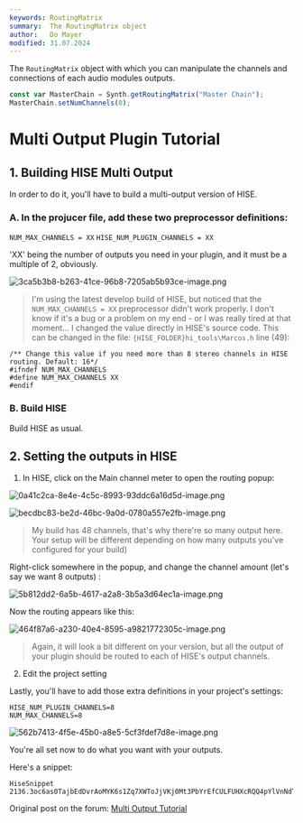 ```yaml
---
keywords: RoutingMatrix
summary:  The RoutingMatrix object
author:   Do Mayer
modified: 31.07.2024
---
```

The `RoutingMatrix` object with which you can manipulate the channels and connections of each audio modules outputs.  


```javascript
const var MasterChain = Synth.getRoutingMatrix("Master Chain");
MasterChain.setNumChannels(8);

```

# **Multi Output Plugin Tutorial**

## **1. Building HISE Multi Output**

In order to do it, you'll have to build a multi-output version of HISE.

### A. In the projucer file, add these two preprocessor definitions:

```NUM_MAX_CHANNELS = XX```
```HISE_NUM_PLUGIN_CHANNELS = XX```

'XX' being the number of outputs you need in your plugin, and it must be a multiple of 2, obviously.

![3ca5b3b8-b263-41ce-96b8-7205ab5b93ce-image.png](/assets/uploads/files/1736237953796-3ca5b3b8-b263-41ce-96b8-7205ab5b93ce-image.png) 

> I'm using the latest develop build of HISE, but noticed that the ```NUM_MAX_CHANNELS = XX``` preprocessor didn't work properly. I don't know if it's a bug or a problem on my end - or I was really tired at that moment...
I changed the value directly in HISE's source code.
This can be changed in the file: ```{HISE_FOLDER}hi_tools\Marcos.h``` line (49):
```
/** Change this value if you need more than 8 stereo channels in HISE routing. Default: 16*/
#ifndef NUM_MAX_CHANNELS
#define NUM_MAX_CHANNELS XX
#endif
```

### B. Build HISE

Build HISE as usual.

## **2. Setting the outputs in HISE**

1. In HISE, click on the Main channel meter to open the routing popup: 

![0a41c2ca-8e4e-4c5c-8993-93ddc6a16d5d-image.png](/assets/uploads/files/1736238706068-0a41c2ca-8e4e-4c5c-8993-93ddc6a16d5d-image.png) 

![becdbc83-be2d-46bc-9a0d-0780a557e2fb-image.png](/assets/uploads/files/1736238745099-becdbc83-be2d-46bc-9a0d-0780a557e2fb-image.png) 

> My build has 48 channels, that's why there're so many output here. Your setup will be different depending on how many outputs you've configured for your build)

Right-click somewhere in the popup, and change the channel amount (let's say we want 8 outputs) : 

![5b812dd2-6a5b-4617-a2a8-3b5a3d64ec1a-image.png](/assets/uploads/files/1736238916802-5b812dd2-6a5b-4617-a2a8-3b5a3d64ec1a-image.png) 

Now the routing appears like this:

![464f87a6-a230-40e4-8595-a9821772305c-image.png](/assets/uploads/files/1736238972422-464f87a6-a230-40e4-8595-a9821772305c-image.png) 

> Again, it will look a bit different on your version, but all the output of your plugin should be routed to each of HISE's output channels.

2. Edit the project setting

Lastly, you'll have to add those extra definitions in your project's settings:
```
HISE_NUM_PLUGIN_CHANNELS=8
NUM_MAX_CHANNELS=8
```
![562b7413-4f5e-45b0-a8e5-5cf3fdef7d8e-image.png](/assets/uploads/files/1736252864305-562b7413-4f5e-45b0-a8e5-5cf3fdef7d8e-image.png) 

You're all set now to do what you want with your outputs.

Here's a snippet:
```
HiseSnippet 2136.3oc6as0TajbEdDvrAoMYK6s1Zq7XWToJjVKj0Mt3PbYrEfCULFUHXcRQQ4pYlVnNdT2S5oG.U65Gxur7WH+T1WySImSOijFIKqEDdcXoF8.ntO849oO8W2EzTIcXAARkUlbG0ymYk42Z2pmP2oQGJWXs21VYJXePn1OTS5xDgADovqGosTQzcXDWoSHLslp4Rg0K54SCBXtVYxL+KQ1yjcAKyme5Yuf5QENrgSYY88RtC6U7tb8vYat0eg64sK0kcDuahUWeq8bjhFROYHXpyaW1xm57N54rWSwkMms0elFzwJy2YSqUys8ZqswSbcpuZkmzlttqyY0dxpL2p0qwdBy0c8Ztm0tsUluXGWtVpZAVOKvJyBuP51qUG4khHE787.9YdLbPEqVflildWomK5h3rVM5v8ba1OFFXYkYwlCinyGEQ+F684t7AyOLx9.CAxPNRF.yL2nl27iXdURZdkSXdSvjxjvjVHxjdncKGE2WOjBZOeo8dBMS0lB4ojlRzZsl6+rn8ieL4nN7.Rff66yzD3qmQgkAkEjFcT7.szuyxAjk2OzSyAWUHXdjiXA5kI9J4em4nKRnWP4dTv3IbgoLBjH6s5Pva4TOhh4KykqgDrEgtTW56X6pfACrs7aTtbQR0xkKrY1b4.K5kfgfhQwZyTLnJCpRaSXTmNjkgpFMDuYpkQk0CJeH9dgmCeOuoNuHIf102ioJRFrzhDl1oToREPguyELUORfLT3R5JcCAqFjB4Rp.TpjnjgZFg4EbYGP24.YDnImq7azWX6S0J9UjmRNwnuRmyzGB7vEmGQI+RsfkQdC8BF3H.CTHLTYoBEykM5yMfspyFa0lM1puTgS2LWrKevwG073id6qOdevU2XSSdYWXqLgJHTkh1ibIW2gPgYvTU.jKYRhSTAR.LGUCqiMr1.EvaXKCqOLfAzgJs3pEYx1QNfDOCZEDfqeOMnEOrBRGpDQL8GIHEWplF0FC8Kn.AxGm.UQUNsH4jpEI0veWuHYU72qUjr9oCcsIvK5YQSErMCxydA4K.qmK7vvT6PgC1PbhKK2OjKqmDL63XPi9g.vh.clEZslmCCJuIgS9SIhqOtJLyidTgbY+ALYEICvfLbx+NvIfe7nJnLxlcTYWxOLnSdbsfUl884xFGfFcUal68ersSX+dy9ILnGkrtbXto+t.jonMWPGfj6XBhijWPU3dinPx9l7GX682oCEcMjc8kBXP9kfudl7ExqLaEHS4yzYu5si8Z2N1i1hfoTSfCJfG08KPvxAjVo.T.BsR50HtjNuTfKZmqfrjfFWHEuFLO1ms7KE.6K2SzTwfQKUjnUgrBlr43EjSQh4c5a9Eg7jGHggUpbgKCagMpwWxL8AsGxIZUCpKw8nOMRTqTAHjKKTaY1RF0O.9RHdxgFaCvbdGg21TA8pGeXe1GzdfcEbxRPoA6bBcvisvhGzWi73S6qCrd97npQnrSvLtt4HASmGlGLCn2QZoGF.85Lzedy8FFuflGnDGoWXIpqaiAxMOGNG.DkxAx.P3.1EBS3BG3wEFTQlYKfl1X6rGrcNar6bB+znX7XmcbhINe535s3GzX5jnv1offvLQTz3Prn.Cx8OLtxiphEhNvw1XLA5OyTJoJWVd678sjxfk7TRapGrle7G6GuOoxvoiaC8Q8or2.+fG0U584RTm9ZolcfHpcIPgLNo1smHs3hY377IRFAUplFi4EgcOCQ.LbK.tP.3znnwr+3nwRBVzIp6PhEhEDb8A9LwGCBoUbKE.41BwVErTsA21Chws0u+hE2EgsMnWokwrSh615FJhpiKBqstohn13hXwarHpOtHdvVVGu21P8NhmMN.AAMelRyw7QlsYW.2lHBcaV6sYAuCPhZhfw8l.79WyX3UCU6eaqdIGzkBzryfi4ZV2.DHckUplq1J0ys5Jqka8U1.Se2PMVMgF2R94Pi0R5i89bnw5IzX4+4LnwO7NLvsmvd2HRzjWoBu3YLgwuSJdCBQ.W2K4FjOY2y55ZhOztIW6zYx13bSvFgR9eIrw3am96r2ocanW7PCbA6c+q+xbUzjp+qhT+WZi2rvbqCix+V6Iccno7zB+6q6SK3eseZgCbzf5ORQEA9xfjsS+WsXc4GAU9AI01wAvMTY+iCwrYx4aHopIR5md1tfSNQdZQAj4lxhm2E.nnGoLX9o8hEUlwWrXg6buXwuB1rOxipjsuM1hiOkvNhKXdvQSFa7qgyhZSC8z8mczZ48kBoeGof6jLQeHCvKc94LURaehNzy0Z3lBCm4a15P.eKMYQ6eXqWAEaTEDmXyXrnxM9AllX952aGYtDbCH4WuMom+dcS5QRmKN3QgMk1uru5+p3IH3LSq8rk01LO5HAp2vcgl8I..LgF36A6VT5lROpZ7v77epJaW3ZWKftzc65UrMCDluqajlT+cai7A1Mo++JYOx6L.XhecX2VlmVn+Szg3jmCQVDMtLN1fZfIbMC9uvmXhUvwYhIVoOwOK5XFg4U8NBLOzcRg4kBy61.yqZJLuTXd2uf4UMElWJLuTXd2ig4M2zzw7epf4U6txq48rTXdov7tcv7pkByKEl28KXd0Rg4kByKEl28XXdKLMcX+oBlW86Jul2Vov7Rg4c6f4UOElWJLu6Wv7pmByKElWJLu6wv79hooieyOmNd3D0wh2J+HlX0ju0X0wHVK4aMVaLh0SBes9XDWMI70UGi3ZIiHqMFw0SFQVePDoK0QIeqSze5xl+49Ly.UBBy+0gYs2GGS9f+rqsr5BHtdqiynh5CXr5rxXsYkw5yJiqNqLt1rx35yJia7yyHBH94gZY2ntEVV62bGyec4Yxri.+uOyz3v5+wGeMh2
```

Original post on the forum: [Multi Output Tutorial](https://forum.hise.audio/topic/11553/multi-output-tutorial)
